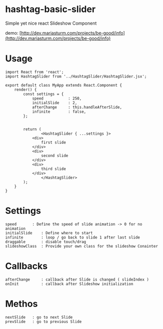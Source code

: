 # hashtag-basic-slider
Simple yet nice react Slideshow Component

demo: [http://dev.mariasturm.com/projects/be-good/info](http://dev.mariasturm.com/projects/be-good/info)

# Usage
~~~
import React from 'react';
import HashtagSlider from '../HashtagSlider/HashtagSlider.jsx';

export default class MyApp extends React.Component {
	render() {
		const settings = {
            speed           : 250,
            initialSlide    : 2,
            afterChange     : this.handleAfterSlide,
            infinite        : false,
        };


        return (
                <HashtagSlider { ...settings }>
			<div>
				first slide
			</div>
			<div>
				second slide
			</div>
			<div>
				third slide
			</div>
                </HashtagSlider>
        );
	}
}
~~~


# Settings
~~~
speed		: Define the speed of slide animation -> 0 for no animation
initialSlide   	: Define where to start
infinite       	: loop / go back to slide 1 after last slide
draggable      	: disable touch/drag
slideshowClass 	: Provide your own class for the slideshow Conainter
~~~

# Callbacks
~~~
afterChange    	: callback after Slide is changed ( slideIndex )
onInit         	: callback after Slideshow initialization
~~~

# Methos
~~~
nextSlide	: go to next Slide
prevSlide	: go to previous Slide
~~~

